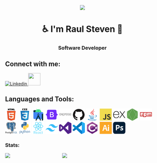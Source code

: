  <!--img src="https://i.imgur.com/DZlAfop.png"  title="Linkedin" alt="Linkedin" /-->
 <div align="center">
  <img src="https://i.imgur.com/cQ5TgEV.jpeg" />
</div>
<div align="center">
  <h1>♿ I'm Raul Steven 🚮</h1>
  <h3>Software Developer</h3>
</div>




## Connect with me:
<div>
<div align="left">
<a href="https://www.linkedin.com/in/raul-steven-coello-castillo-387124208/"> <img src="https://cdn.icon-icons.com/icons2/99/PNG/512/linkedin_socialnetwork_17441.png"  title="Linkedin" alt="Linkedin" width="40" height="40"/> </a>
  <a href="https://www.youtube.com/channel/UCY8orSwJxjChAtxijDuWXhA"> <img src="https://cdn.icon-icons.com/icons2/836/PNG/512/Youtube_icon-icons.com_66802.png" title="" alt="" width="40" height="40"/> </a>
  

</div>
</div>

## Languages and Tools:

<div >
  <div align="left">
    <img src="https://github.com/devicons/devicon/blob/master/icons/html5/html5-original-wordmark.svg" title="html5" alt="html5" width="40" height="40"/>
    <img src="https://github.com/devicons/devicon/blob/master/icons/css3/css3-original-wordmark.svg" title="css3" alt="css3" width="40" height="40"/>
     <img src="https://github.com/devicons/devicon/blob/master/icons/androidstudio/androidstudio-original.svg" title="android studio" alt="android studio" width="40" height="40"/>
     <img src="https://raw.githubusercontent.com/devicons/devicon/master/icons/bootstrap/bootstrap-plain.svg" title="" alt="" width="40" height="40"/>
  <img src="https://github.com/devicons/devicon/blob/master/icons/express/express-original-wordmark.svg" title="ExpressJs" alt="ExpressJs" width="40" height="40"/>
 <img src="https://github.com/devicons/devicon/blob/master/icons/github/github-original.svg" title="Github" alt="Github" width="40" height="40"/>
 <img src="https://github.com/devicons/devicon/blob/master/icons/java/java-original.svg" title="Java" alt="Java" width="40" height="40"/>
 <img src="https://github.com/devicons/devicon/blob/master/icons/javascript/javascript-original.svg" title="JavaScript" alt="JavaSript" width="40" height="40"/>
 <img src="https://github.com/devicons/devicon/blob/master/icons/express/express-original.svg" title="NextJs" alt="NextJs" width="40" height="40"/>
 <img src="https://github.com/devicons/devicon/blob/master/icons/nodejs/nodejs-plain.svg" title="NodeJs" alt="NodeJs" width="40" height="40"/>
 <img src="https://github.com/devicons/devicon/blob/master/icons/npm/npm-original-wordmark.svg" title="npm" alt="npm" width="40" height="40"/>
 <img src="https://github.com/devicons/devicon/blob/master/icons/postgresql/postgresql-original-wordmark.svg" title="PostgreSQL" alt="PostgreSQL" width="40" height="40"/>
 <img src="https://github.com/devicons/devicon/blob/master/icons/python/python-original-wordmark.svg" title="python" alt="python" width="40" height="40"/>
 <img src="https://github.com/devicons/devicon/blob/master/icons/react/react-original-wordmark.svg" title="React" alt="React" width="40" height="40"/>
 <img src="https://github.com/devicons/devicon/blob/master/icons/tailwindcss/tailwindcss-plain.svg" title="Tailwindcss" alt="Tailwindcss" width="40" height="40"/>
 <img src="https://github.com/devicons/devicon/blob/master/icons/visualstudio/visualstudio-plain.svg" title="Visual Studio" alt="Visual Studio" width="40" height="40"/>
 <img src="https://github.com/devicons/devicon/blob/master/icons/vscode/vscode-original.svg" title="VS Code" alt="VS Code" width="40" height="40"/>
   <img src="https://github.com/devicons/devicon/blob/master/icons/csharp/csharp-original.svg" title="C#" alt="C#" width="40" height="40"/>
       <img src="https://github.com/devicons/devicon/blob/master/icons/illustrator/illustrator-plain.svg" title="Ilustrator" alt="Ilustrator" width="40" height="40"/>
     <img src="https://github.com/devicons/devicon/blob/master/icons/photoshop/photoshop-plain.svg" title="Photoshop" alt="Photoshop" width="40" height="40"/>

  </div>
</div>

### Stats:

 <img  align="left" width="37%" src="https://github-readme-stats.vercel.app/api/top-langs/?username=ripderek&layout=compact"/>

 <img align="left" width="47%"  src="https://github-readme-stats.vercel.app/api?username=ripderek&show_icons=true&theme=radical"/>
<!--
**ripderek/ripderek** is a ✨ _special_ ✨ repository because its `README.md` (this file) appears on your GitHub profile.
 <img src="" title="" alt="" width="40" height="40"/>
Here are some ideas to get you started:

- 🔭 I’m currently working on ...
- 🌱 I’m currently learning ...
- 👯 I’m looking to collaborate on ...
- 🤔 I’m looking for help with ...
- 💬 Ask me about ...
- 📫 How to reach me: ...
- 😄 Pronouns: ...
- ⚡ Fun fact: ...
-->

